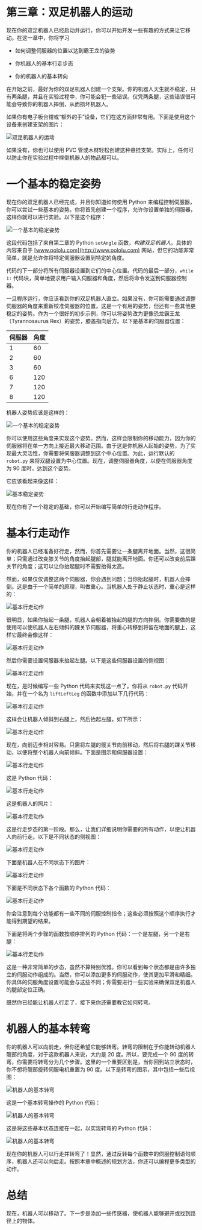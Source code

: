 # 第三章：双足机器人的运动

现在你的双足机器人已经启动并运行，你可以开始开发一些有趣的方式来让它移动。在这一章中，你将学习

+   如何调整伺服器的位置以达到霸王龙的姿势

+   你机器人的基本行走步态

+   你的机器人的基本转向

在开始之前，最好为你的双足机器人创建一个支架。你的机器人天生就不稳定，只有两条腿，并且在实验过程中，你可能会犯一些错误。仅凭两条腿，这些错误很可能会导致你的机器人摔倒，从而损坏机器人。

如果你有电子板台钳或“额外的手”设备，它们在这方面非常有用。下面是使用这个设备来创建支架的图片：

![双足机器人的运动](img/B04591_03_01.jpg)

如果没有，你也可以使用 PVC 管或木材轻松创建这种悬挂支架。实际上，任何可以防止你在实验过程中摔倒机器人的物品都可以。

# 一个基本的稳定姿势

现在你的双足机器人已经完成，并且你知道如何使用 Python 来编程控制伺服器，你可以尝试一些基本的姿势。你将首先创建一个程序，允许你设置单独的伺服器，这样你就可以进行实验。以下是这个程序：

![一个基本的稳定姿势](img/B04591_03_02.jpg)

这段代码包括了来自第二章的 Python `setAngle` 函数，*构建双足机器人*。具体的内容来自于 [www.pololu.com](http://www.pololu.com) 网站，但它的功能非常简单，就是允许你将特定伺服器设置到特定的角度。

代码的下一部分将所有伺服器设置到它们的中心位置。代码的最后一部分，`while 1:` 代码块，简单地要求用户输入伺服器和角度，然后将命令发送到伺服器控制器。

一旦程序运行，你应该看到你的双足机器人直立。如果没有，你可能需要通过调整伺服器的角度来重新校准伺服器的位置。这是一个有用的姿势，但还有一些其他更稳定的姿势。作为一个很好的初步示例，你可以将姿势改为更像恐龙霸王龙（Tyrannosaurus Rex）的姿势，膝盖指向后方。以下是基本的伺服器位置：

| 伺服器 | 角度 |
| --- | --- |
| 1 | 60 |
| 2 | 60 |
| 3 | 60 |
| 6 | 120 |
| 7 | 120 |
| 8 | 120 |

机器人姿势应该是这样的：

![一个基本的稳定姿势](img/B04591_03_03.jpg)

你可以使用这些角度来实现这个姿势。然而，这样会限制你的移动能力，因为你的伺服器将在单一方向上接近最大移动范围。由于这是你机器人起始的姿势，为了实现最大灵活性，你需要将伺服器调整到这个中心位置。为此，运行默认的 `robot.py` 来将双腿设置为中心位置。现在，调整伺服器角度，以便在伺服器角度为 90 度时，达到这个姿势。

它应该看起来像这样：

![基本稳定姿势](img/B04591_03_04.jpg)

现在你有了一个稳定的基础，你可以开始编写简单的行走动作程序。

# 基本行走动作

你的机器人已经准备好行走，然而，你首先需要让一条腿离开地面。当然，这很简单；只需通过改变膝关节的角度抬起腿部，腿就能离开地面。你还可以改变前后踝关节的角度；这可以让你抬起腿时不需要抬得太高。

然而，如果仅仅调整这两个伺服器，你会遇到问题；当你抬起腿时，机器人会摔倒。这是由于一个简单的原理，叫做重心。当机器人处于静止状态时，重心是这样的：

![基本行走动作](img/B04591_03_05.jpg)

很明显，如果你抬起一条腿，机器人会朝着被抬起的腿的方向摔倒。你需要做的是使用可以使机器人左右倾斜的踝关节伺服器，将重心转移到将留在地面的腿上，这样它最终会像这样：

![基本行走动作](img/B04591_03_06.jpg)

然后你需要设置伺服器来抬起左腿。以下是这些伺服器设置的侧视图：

![基本行走动作](img/B04591_03_07.jpg)

现在，是时候编写一些 Python 代码来实现这一点了。你将从 `robot.py` 代码开始，并在一个名为 `liftLeftLeg` 的函数中添加以下几行代码：

![基本行走动作](img/B04591_03_08.jpg)

这样会让机器人倾斜到右腿上，然后抬起左腿，如下所示：

![基本行走动作](img/B04591_03_09.jpg)

现在，向前迈步相对容易。只需将左腿的髋关节向前移动，然后将右腿的踝关节移动，以便将整个机器人向前倾斜。下面是图示和伺服器设置：

![基本行走动作](img/B04591_03_10.jpg)

这是 Python 代码：

![基本行走动作](img/B04591_03_11.jpg)

这是机器人的照片：

![基本行走动作](img/B04591_03_12.jpg)

这是行走步态的第一阶段。那么，让我们详细说明你需要的所有动作，以便让机器人向前行走。以下是不同状态的侧视图：

![基本行走动作](img/B04591_03_13.jpg)

下面是机器人在不同状态下的图片：

![基本行走动作](img/B04591_03_14.jpg)

下面是不同状态下各个函数的 Python 代码：

![基本行走动作](img/B04591_03_15.jpg)

你会注意到每个功能都有一些不同的伺服控制指令；这些必须按照这个顺序执行才能得到期望的结果。

下面是将两个步骤的函数按顺序排列的 Python 代码：一个是左腿，另一个是右腿：

![基本行走动作](img/B04591_03_16.jpg)

这是一种非常简单的步态，虽然不算特别优雅。你可以看到每个状态都是由许多独立的伺服动作组成的。当然，你可以添加更多的伺服动作，使其更加平滑和精细。你具体的伺服角度设置可能会与这些不同；你需要进行一些实验来确保双足机器人的腿部定位正确。

既然你已经能让机器人行走了，接下来你还需要教它如何转弯。

# 机器人的基本转弯

你的机器人可以向前走，但你还希望它能够转弯。转弯的限制在于你能转动机器人髋部的角度，对于这款机器人来说，大约是 20 度。所以，要完成一个 90 度的转弯，你需要将转弯分为几个步骤。这里的一个重要区别是，当你回到站立状态时，你不想将髋部旋转伺服电机重置为 90 度。以下是转弯的图示，其中包括一些后视图：

![机器人的基本转弯](img/B04591_03_17.jpg)

这是一个基本转弯操作的 Python 代码：

![机器人的基本转弯](img/B04591_03_18.jpg)

这是将这些基本状态连接在一起，以实现转弯的 Python 代码：

![机器人的基本转弯](img/B04591_03_19.jpg)

现在你的机器人可以行走并转弯了！显然，通过反转每个函数中的伺服控制语句顺序，机器人还可以向后走。按照本章中概述的规划方法，你还可以编程更多类型的动作。

# 总结

现在，机器人可以移动了。下一步是添加一些传感器，使机器人能够避开或找到路径上的物体。
